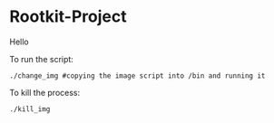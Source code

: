 # Rootkit-Project

Hello

To run the script:
```
./change_img #copying the image script into /bin and running it
```

To kill the process:
```
./kill_img
```
